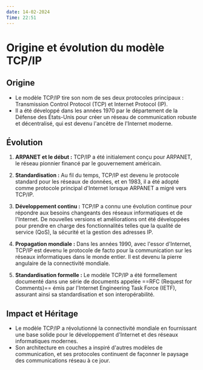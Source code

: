 ```yaml
---
date: 14-02-2024
Time: 22:51
---
```

# Origine et évolution du modèle TCP/IP

## Origine

- Le modèle TCP/IP tire son nom de ses deux protocoles principaux : Transmission Control Protocol (TCP) et Internet Protocol (IP).
- Il a été développé dans les années 1970 par le département de la Défense des États-Unis pour créer un réseau de communication robuste et décentralisé, qui est devenu l'ancêtre de l'Internet moderne.

## Évolution

1. **ARPANET et le début :** TCP/IP a été initialement conçu pour ARPANET, le réseau pionnier financé par le gouvernement américain.
    
2. **Standardisation :** Au fil du temps, TCP/IP est devenu le protocole standard pour les réseaux de données, et en 1983, il a été adopté comme protocole principal d'Internet lorsque ARPANET a migré vers TCP/IP.
    
3. **Développement continu :** TCP/IP a connu une évolution continue pour répondre aux besoins changeants des réseaux informatiques et de l'Internet. De nouvelles versions et améliorations ont été développées pour prendre en charge des fonctionnalités telles que la qualité de service (QoS), la sécurité et la gestion des adresses IP.
    
4. **Propagation mondiale :** Dans les années 1990, avec l'essor d'Internet, TCP/IP est devenu le protocole de facto pour la communication sur les réseaux informatiques dans le monde entier. Il est devenu la pierre angulaire de la connectivité mondiale.
    
5. **Standardisation formelle :** Le modèle TCP/IP a été formellement documenté dans une série de documents appelée ==RFC (Request for Comments)== émis par l'Internet Engineering Task Force (IETF), assurant ainsi sa standardisation et son interopérabilité.
    

## Impact et Héritage

- Le modèle TCP/IP a révolutionné la connectivité mondiale en fournissant une base solide pour le développement d'Internet et des réseaux informatiques modernes.
- Son architecture en couches a inspiré d'autres modèles de communication, et ses protocoles continuent de façonner le paysage des communications réseau à ce jour.